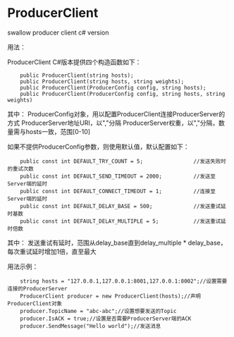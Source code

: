 ProducerClient
==============

swallow producer client c# version

用法：

ProducerClient C#版本提供四个构造函数如下：

        public ProducerClient(string hosts);
        public ProducerClient(string hosts, string weights);
        public ProducerClient(ProducerConfig config, string hosts);
        public ProducerClient(ProducerConfig config, string hosts, string weights)
        
其中：
        <param name="config">ProducerConfig对象，用以配置ProducerClient连接ProducerServer的方式</param>
        <param name="hosts">ProducerServer地址URI，以","分隔</param>
        <param name="weights">ProducerServer权重，以","分隔，数量需与hosts一致，范围[0-10]</param>

如果不提供ProducerConfig参数，则使用默认值，默认配置如下：

        public const int DEFAULT_TRY_COUNT = 5;                //发送失败时的重试次数
        public const int DEFAULT_SEND_TIMEOUT = 2000;          //发送至Server端的延时
        public const int DEFAULT_CONNECT_TIMEOUT = 1;          //连接至Server端的延时
        public const int DEFAULT_DELAY_BASE = 500;             //发送重试延时基数
        public const int DEFAULT_DELAY_MULTIPLE = 5;           //发送重试延时倍数
        
其中：
        发送重试有延时，范围从delay_base直到delay_multiple * delay_base，每次重试延时增加1倍，直至最大

用法示例：
        
        string hosts = "127.0.0.1,127.0.0.1:8001,127.0.0.1:8002";//设置需要连接的ProducerServer
        ProducerClient producer = new ProducerClient(hosts);//声明ProducerClient对象
        producer.TopicName = "abc-abc";//设置想要发送的Topic
        producer.IsACK = true;//设置是否需要ProducerServer端的ACK
        producer.SendMessage("Hello world");//发送消息

        
